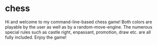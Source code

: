 # chess
Hi
and welcome to my command-line-based chess game!
Both colors are playable by the user as well as by a random-move-engine.
The numerous special rules such as castle right, enpassant, promotion, draw etc. are all fully included.
Enjoy the game!
